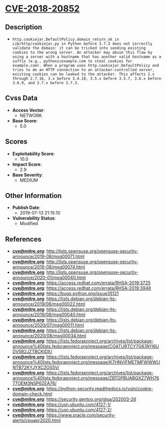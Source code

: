 
# [CVE-2018-20852](https://cve.mitre.org/cgi-bin/cvename.cgi?name=CVE-2018-20852)

## Description

- `http.cookiejar.DefaultPolicy.domain_return_ok in Lib/http/cookiejar.py in Python before 3.7.3 does not correctly validate the domain: it can be tricked into sending existing cookies to the wrong server. An attacker may abuse this flaw by using a server with a hostname that has another valid hostname as a suffix (e.g., pythonicexample.com to steal cookies for example.com). When a program uses http.cookiejar.DefaultPolicy and tries to do an HTTP connection to an attacker-controlled server, existing cookies can be leaked to the attacker. This affects 2.x through 2.7.16, 3.x before 3.4.10, 3.5.x before 3.5.7, 3.6.x before 3.6.9, and 3.7.x before 3.7.3.`

## Cvss Data

- **Access Vector**:
  - NETWORK
- **Base Score**:
  - 5.0

## Scores

- **Exploitability Score**:
  - 10.0
- **Impact Score**:
  - 2.9
- **Base Severity**:
  - MEDIUM

## Other Information

- **Publish Date**:
  - 2019-07-13 21:15:10
- **Vulnerability Status**:
  - Modified

## References

- **cve@mitre.org**: http://lists.opensuse.org/opensuse-security-announce/2019-08/msg00071.html
- **cve@mitre.org**: http://lists.opensuse.org/opensuse-security-announce/2019-08/msg00074.html
- **cve@mitre.org**: http://lists.opensuse.org/opensuse-security-announce/2020-01/msg00040.html
- **cve@mitre.org**: https://access.redhat.com/errata/RHSA-2019:3725
- **cve@mitre.org**: https://access.redhat.com/errata/RHSA-2019:3948
- **cve@mitre.org**: https://bugs.python.org/issue35121
- **cve@mitre.org**: https://lists.debian.org/debian-lts-announce/2019/08/msg00022.html
- **cve@mitre.org**: https://lists.debian.org/debian-lts-announce/2019/08/msg00040.html
- **cve@mitre.org**: https://lists.debian.org/debian-lts-announce/2020/07/msg00011.html
- **cve@mitre.org**: https://lists.debian.org/debian-lts-announce/2020/08/msg00034.html
- **cve@mitre.org**: https://lists.fedoraproject.org/archives/list/package-announce%40lists.fedoraproject.org/message/COATURTCY7G67AYI6UDV5B2JZTBCKIDX/
- **cve@mitre.org**: https://lists.fedoraproject.org/archives/list/package-announce%40lists.fedoraproject.org/message/K7HNVIFMETMFWWWUNTB72KYJYXCZOS5V/
- **cve@mitre.org**: https://lists.fedoraproject.org/archives/list/package-announce%40lists.fedoraproject.org/message/ZBTGPBUABGXZ7WH7677OEM3NSP6ZEA76/
- **cve@mitre.org**: https://python-security.readthedocs.io/vuln/cookie-domain-check.html
- **cve@mitre.org**: https://security.gentoo.org/glsa/202003-26
- **cve@mitre.org**: https://usn.ubuntu.com/4127-1/
- **cve@mitre.org**: https://usn.ubuntu.com/4127-2/
- **cve@mitre.org**: https://www.oracle.com/security-alerts/cpuapr2020.html
